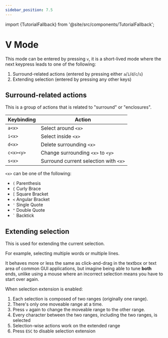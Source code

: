 ```yaml
---
sidebar_position: 7.5
---
```


import {TutorialFallback} from '@site/src/components/TutorialFallback';

# V Mode

This mode can be entered by pressing `v`, it is a short-lived mode where the next keypress
leads to one of the following:

1. Surround-related actions (entered by pressing either `a`/`i`/`d`/`c`/`s`)
2. Extending selection (entered by pressing any other keys)

## Surround-related actions

This is a group of actions that is related to "surround" or "enclosures".

| Keybinding | Action                                |
| ---------- | ------------------------------------- |
| `a<x>`     | Select around `<x>`                   |
| `i<x>`     | Select inside `<x>`                   |
| `d<x>`     | Delete surrounding `<x>`              |
| `c<x><y>`  | Change surrounding `<x>` to `<y>`     |
| `s<x>`     | Surround current selection with `<x>` |

`<x>` can be one of the following:

- `(` Parenthesis
- `{` Curly Brace
- `[` Square Bracket
- `<` Angular Bracket
- `'` Single Quote
- `"` Double Quote
- <code>`</code> Backtick

<TutorialFallback filename="surround"/>

## Extending selection

This is used for extending the current selection.

For example, selecting multiple words or multiple lines.

It behaves more or less the same as click-and-drag in the textbox or text area of common GUI applications, but imagine being able to tune **both** ends, unlike using a mouse where an incorrect selection means you have to start over again.

When selection extension is enabled:

1. Each selection is composed of two ranges (originally one range).
1. There's only one moveable range at a time.
1. Press `v` again to change the moveable range to the other range.
1. Every character between the two ranges, including the two ranges, is selected
1. Selection-wise actions work on the extended range
1. Press `ESC` to disable selection extension

<TutorialFallback filename="extend"/>
